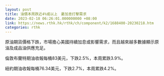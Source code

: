 ```yaml
---
layout: post
title: 油價本周跌近4%或以上　憂加息打擊需求
date: 2023-02-18 06:26:01.000000000 +08:00
link: https://news.rthk.hk/rthk/ch/component/k2/1688400-20230218.htm
categories: rthk
---
```


原油期貨價格下跌，市場擔心美國持續加息或影響需求，而且越來越多數據顯示原油及成品油供應充足。

倫敦布蘭特期油收報每桶83美元，下跌2.5%，本周累跌3.9%。

紐約期油收報每桶76.34美元，下跌2.7%，本周累跌4.2%。
